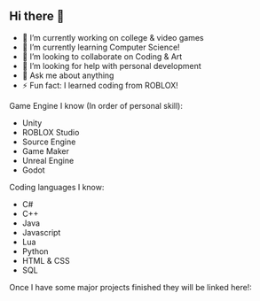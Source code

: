 ## Hi there 👋
- 🔭 I’m currently working on college & video games
- 🌱 I’m currently learning Computer Science!
- 👯 I’m looking to collaborate on Coding & Art
- 🤔 I’m looking for help with personal development
- 💬 Ask me about anything
- ⚡ Fun fact: I learned coding from ROBLOX!

Game Engine I know (In order of personal skill):
- Unity
- ROBLOX Studio
- Source Engine
- Game Maker
- Unreal Engine
- Godot

Coding languages I know:
- C#
- C++
- Java
- Javascript
- Lua
- Python
- HTML & CSS
- SQL

Once I have some major projects finished they will be linked here!:
